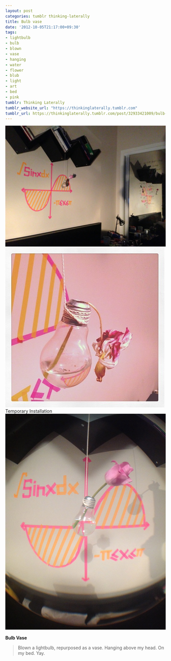 ```yaml
---
layout: post
categories: tumblr thinking-laterally
title: Bulb vase
date: '2012-10-05T21:17:00+09:30'
tags:
- lightbulb
- bulb
- blown
- vase
- hanging
- water
- flower
- blub
- light
- art
- bed
- pink
tumblr: Thinking Laterally
tumblr_website_url: "https://thinkinglaterally.tumblr.com"
tumblr_url: https://thinkinglaterally.tumblr.com/post/32933421009/bulb-vase-blown-a-lightbulb-repurposed-as-a
---
```

 ![](/content/images/tumblr/thinking-laterally/tumblr_mbf4qtHgVF1qh9he3o3_1280.jpg)  
 ![](/content/images/tumblr/thinking-laterally/tumblr_mbf4qtHgVF1qh9he3o6_r1_500.jpg)  
Temporary Installation ![](/content/images/tumblr/thinking-laterally/tumblr_mbf4qtHgVF1qh9he3o2_1280.jpg)  
  

**Bulb Vase**

> Blown a lightbulb, repurposed as a vase. Hanging above my head. On my bed. Yay.

